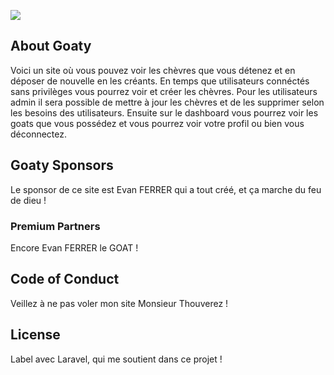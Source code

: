 <a href="/goats"><img src = "/storage/app/public/img/goat_13.jpg"></a>

## About Goaty

Voici un site où vous pouvez voir les chèvres que vous détenez et en déposer de nouvelle en les créants.
En temps que utilisateurs connéctés sans privilèges vous pourrez voir et créer les chèvres.
Pour les utilisateurs admin il sera possible de mettre à jour les chèvres et de les supprimer selon les besoins des utilisateurs.
Ensuite sur le dashboard vous pourrez voir les goats que vous possédez et vous pourrez voir votre profil ou bien vous déconnectez.




## Goaty Sponsors

Le sponsor de ce site est Evan FERRER qui a tout créé, et ça marche du feu de dieu !

### Premium Partners

Encore Evan FERRER le GOAT !


## Code of Conduct

Veillez à ne pas voler mon site Monsieur Thouverez !


## License

Label avec Laravel, qui me soutient dans ce projet !
